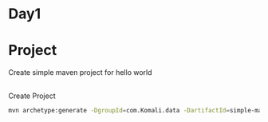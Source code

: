 # Day1

# Project
Create simple maven project for hello world

##
Create Project

```bash
mvn archetype:generate -DgroupId=com.Komali.data -DartifactId=simple-maven-app -DarchetypeArtifactId=maven-archetype-quickstart -DinteractiveMode=false
```